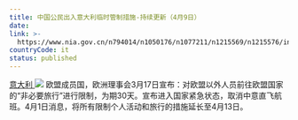 ```yaml
---
title: 中国公民出入意大利临时管制措施-持续更新（4月9日）
date: 
link: >-
  https://www.nia.gov.cn/n794014/n1050176/n1077211/n1215569/n1215576/index.html
countryCode: it
status: published
---
```

[意大利 ![](../../../../../dbsource/1227208/1229561.png)](javascript:void(0))
    [](javascript:void(0))欧盟成员国，欧洲理事会3月17日宣布：对欧盟以外人员前往欧盟国家的“非必要旅行”进行限制，为期30天。宣布进入国家紧急状态，取消中意直飞航班。4月1日消息，将所有限制个人活动和旅行的措施延长至4月13日。 
